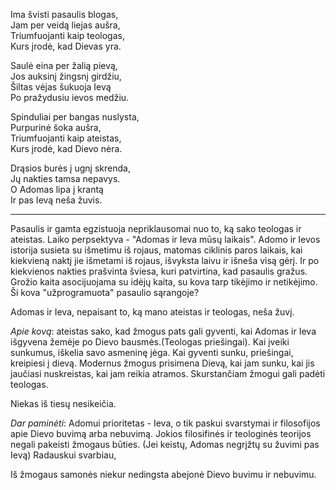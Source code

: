 Ima švisti pasaulis blogas,  
Jam per veidą liejas aušra,  
Triumfuojanti kaip teologas,  
Kurs įrodė, kad Dievas yra.  
  
Saulė eina per žalią pievą,  
Jos auksinį žingsnį girdžiu,  
Šiltas vėjas šukuoja Ievą  
Po pražydusiu ievos medžiu.  
  
Spinduliai per bangas nuslysta,  
Purpurinė šoka aušra,  
Triumfuojanti kaip ateistas,  
Kurs įrodė, kad Dievo nėra.  
  
Drąsios burės į ugnį skrenda,  
Jų nakties tamsa nepavys.  
O Adomas lipa į krantą  
Ir pas Ievą neša žuvis.

---
Pasaulis ir gamta egzistuoja nepriklausomai nuo to, ką sako teologas ir ateistas. Laiko perpsektyva - "Adomas ir Ieva mūsų laikais". Adomo ir Ievos istorija susieta su išmetimu iš rojaus, matomas ciklinis paros laikais, kai kiekvieną naktį jie išmetami iš rojaus, išvyksta laivu ir išneša visą gėrį. Ir po kiekvienos nakties prašvinta šviesa, kuri patvirtina, kad pasaulis gražus. Grožio kaita asocijuojama su idėjų kaita, su kova tarp tikėjimo ir netikėjimo. Ši kova "užprogramuota" pasaulio sąrangoje? 

Adomas ir Ieva, nepaisant to, ką mano ateistas ir teologas, neša žuvį.

*Apie kovą*: ateistas sako, kad žmogus pats gali gyventi, kai Adomas ir Ieva išgyvena žemėje po Dievo bausmės.(Teologas priešingai). Kai įveiki sunkumus, iškelia savo asmeninę jėga. Kai gyventi sunku, priešingai, kreipiesi į dievą. Modernus žmogus prisimena Dievą, kai jam sunku, kai jis jaučiasi nuskreistas, kai jam reikia atramos. Skurstančiam žmogui gali padėti teologas. 

Niekas iš tiesų nesikeičia. 

*Dar paminėti*: Adomui prioritetas - Ieva, o tik paskui svarstymai ir filosofijos apie Dievo buvimą arba nebuvimą. Jokios filosifinės ir teologinės teorijos negali pakeisti žmogaus būties. (Jei keistų, Adomas negrįžtų su žuvimi pas Ievą) Radauskui svarbiau, 

Iš žmogaus samonės niekur nedingsta abejonė Dievo buvimu ir nebuvimu.  